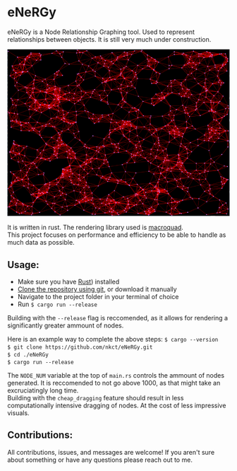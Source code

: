 # eNeRGy
eNeRGy is a Node Relationship Graphing tool. Used to represent relationships between objects. It is still very much under construction.

![eNeRGy 1000 Nodes!](eNeRGy_screenshot_1000_nodes.png "eNeRGy 1000 Nodes")

It is written in rust. The rendering library used is [macroquad](https://macroquad.rs).  
This project focuses on performance and efficiency to be able to handle as much data as possible.

## Usage:
* Make sure you have [Rust](https://www.rust-lang.org/tools/install)) installed
* [Clone the repository using git](https://docs.github.com/en/repositories/creating-and-managing-repositories/cloning-a-repository), or download it manually 
* Navigate to the project folder in your terminal of choice
* Run `$ cargo run --release`

Building with the `--release` flag is reccomended, as it allows for rendering a significantly greater ammount of nodes.
  
Here is an example way to complete the above steps:
`$ cargo --version`  
`$ git clone https://github.com/nkct/eNeRGy.git`  
`$ cd ./eNeRGy`  
`$ cargo run --release`  

The `NODE_NUM` variable at the top of `main.rs` controls the ammount of nodes generated. It is reccomended to not go above 1000, as that might take an excruciatingly long time.  
Building with the `cheap_dragging` feature should result in less computationally intensive dragging of nodes. At the cost of less impressive visuals.

## Contributions:
All contributions, issues, and messages are welcome! If you aren't sure about something or have any questions please reach out to me.
